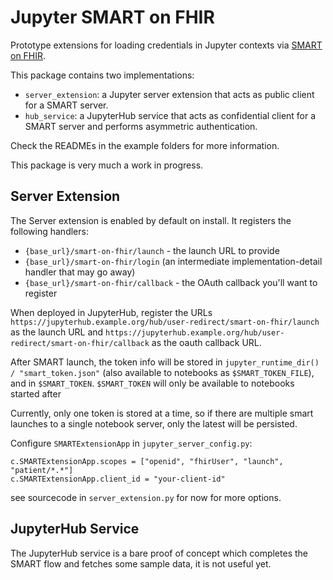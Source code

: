 # Jupyter SMART on FHIR

Prototype extensions for loading credentials in Jupyter contexts via [SMART on FHIR](https://docs.smarthealthit.org).

This package contains two implementations:

- `server_extension`: a Jupyter server extension that acts as public client for a SMART server.
- `hub_service`: a JupyterHub service that acts as confidential client for a SMART server and performs asymmetric authentication.

Check the READMEs in the example folders for more information.

This package is very much a work in progress.

## Server Extension

The Server extension is enabled by default on install.
It registers the following handlers:

- `{base_url}/smart-on-fhir/launch` - the launch URL to provide
- `{base_url}/smart-on-fhir/login` (an intermediate implementation-detail handler that may go away)
- `{base_url}/smart-on-fhir/callback` - the OAuth callback you'll want to register

When deployed in JupyterHub, register the URLs `https://jupyterhub.example.org/hub/user-redirect/smart-on-fhir/launch` as the launch URL and `https://jupyterhub.example.org/hub/user-redirect/smart-on-fhir/callback` as the oauth callback URL.

After SMART launch, the token info will be stored in `jupyter_runtime_dir() / "smart_token.json"` (also available to notebooks as `$SMART_TOKEN_FILE`), and in `$SMART_TOKEN`.
`$SMART_TOKEN` will only be available to notebooks started after

Currently, only one token is stored at a time, so if there are multiple smart launches to a single notebook server, only the latest will be persisted.

Configure `SMARTExtensionApp` in `jupyter_server_config.py`:

```
c.SMARTExtensionApp.scopes = ["openid", "fhirUser", "launch", "patient/*.*"]
c.SMARTExtensionApp.client_id = "your-client-id"
```

see sourcecode in `server_extension.py` for now for more options.

## JupyterHub Service

The JupyterHub service is a bare proof of concept which completes the SMART flow and fetches some sample data, it is not useful yet.
